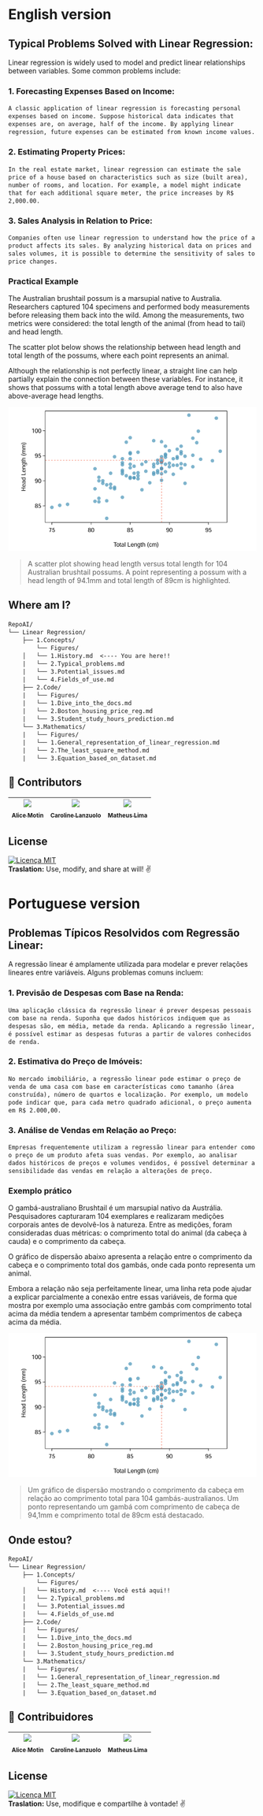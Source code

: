 # English version

## **Typical Problems Solved with Linear Regression:**

Linear regression is widely used to model and predict linear relationships between variables. Some common problems include:

### 1. **Forecasting Expenses Based on Income:**
    
    A classic application of linear regression is forecasting personal expenses based on income. Suppose historical data indicates that expenses are, on average, half of the income. By applying linear regression, future expenses can be estimated from known income values.
    
### 2. **Estimating Property Prices:**
    
    In the real estate market, linear regression can estimate the sale price of a house based on characteristics such as size (built area), number of rooms, and location. For example, a model might indicate that for each additional square meter, the price increases by R$ 2,000.00.
    
### 3. **Sales Analysis in Relation to Price:**
    
    Companies often use linear regression to understand how the price of a product affects its sales. By analyzing historical data on prices and sales volumes, it is possible to determine the sensitivity of sales to price changes.
    

### Practical Example

The Australian brushtail possum is a marsupial native to Australia. Researchers captured 104 specimens and performed body measurements before releasing them back into the wild. Among the measurements, two metrics were considered: the total length of the animal (from head to tail) and head length.

The scatter plot below shows the relationship between head length and total length of the possums, where each point represents an animal.

Although the relationship is not perfectly linear, a straight line can help partially explain the connection between these variables. For instance, it shows that possums with a total length above average tend to also have above-average head lengths.

![image.png](figures/possum_graph_image.png)

> A scatter plot showing head length versus total length for 104 Australian brushtail possums. A point representing a possum with a head length of 94.1mm and total length of 89cm is highlighted.

## **Where am I?**
```text
RepoAI/
└── Linear Regression/
    ├── 1.Concepts/
        └── Figures/
    │   └── 1.History.md  <---- You are here!!
    |   └── 2.Typical_problems.md
    |   └── 3.Potential_issues.md
    |   └── 4.Fields_of_use.md
    ├── 2.Code/
    |   └── Figures/
    |   └── 1.Dive_into_the_docs.md 
    |   └── 2.Boston_housing_price_reg.md
    |   └── 3.Student_study_hours_prediction.md
    └── 3.Mathematics/
    |   └── Figures/
    |   └── 1.General_representation_of_linear_regression.md 
    |   └── 2.The_least_square_method.md 
    |   └── 3.Equation_based_on_dataset.md   
```

## 👾 **Contributors**  
| [<img loading="lazy" src="https://avatars.githubusercontent.com/u/112569754?v=4" width=115><br><sub>Alice Motin</sub>](https://github.com/AliceMotin) |  [<img loading="lazy" src="https://avatars.githubusercontent.com/u/147776134?v=4" width=115><br><sub>Caroline Lanzuolo</sub>](https://github.com/carol-lanzu) | [<img loading="lazy" src="https://avatars.githubusercontent.com/u/49369639?v=4" width=115><br><sub>Matheus Lima</sub>](https://github.com/matheus1103) | 
| :---: | :---: | :---: |

## **License**  
[![Licença MIT](https://img.shields.io/badge/Licença-MIT-blue.svg)](https://pt.wikipedia.org/wiki/Licen%C3%A7a_MIT)  
**Traslation:** Use, modify, and share at will! ✌️

# Portuguese version

## **Problemas Típicos Resolvidos com Regressão Linear:**

A regressão linear é amplamente utilizada para modelar e prever relações lineares entre variáveis. Alguns problemas comuns incluem:

### 1. **Previsão de Despesas com Base na Renda:**
    
    Uma aplicação clássica da regressão linear é prever despesas pessoais com base na renda. Suponha que dados históricos indiquem que as despesas são, em média, metade da renda. Aplicando a regressão linear, é possível estimar as despesas futuras a partir de valores conhecidos de renda.
    
### 2. **Estimativa do Preço de Imóveis:**
    
    No mercado imobiliário, a regressão linear pode estimar o preço de venda de uma casa com base em características como tamanho (área construída), número de quartos e localização. Por exemplo, um modelo pode indicar que, para cada metro quadrado adicional, o preço aumenta em R$ 2.000,00.
    
### 3. **Análise de Vendas em Relação ao Preço:**
    
    Empresas frequentemente utilizam a regressão linear para entender como o preço de um produto afeta suas vendas. Por exemplo, ao analisar dados históricos de preços e volumes vendidos, é possível determinar a sensibilidade das vendas em relação a alterações de preço.
    

### Exemplo prático

O gambá-australiano Brushtail é um marsupial nativo da Austrália. Pesquisadores capturaram 104 exemplares e realizaram medições corporais antes de devolvê-los à natureza. Entre as medições, foram consideradas duas métricas: o comprimento total do animal (da cabeça à cauda) e o comprimento da cabeça.

O gráfico de dispersão abaixo apresenta a relação entre o comprimento da cabeça e o comprimento total dos gambás, onde cada ponto representa um animal. 

Embora a relação não seja perfeitamente linear, uma linha reta pode ajudar a explicar parcialmente a conexão entre essas variáveis, de forma que mostra por exemplo uma associação entre gambás com comprimento total acima da média tendem a apresentar também comprimentos de cabeça acima da média.

![image.png](figures/possum_graph_image.png)

> Um gráfico de dispersão mostrando o comprimento da cabeça em relação ao comprimento total para 104 gambás-australianos. Um ponto representando um gambá com comprimento de cabeça de 94,1mm e comprimento total de 89cm está destacado.

## **Onde estou?**
```text
RepoAI/
└── Linear Regression/
    ├── 1.Concepts/
        └── Figures/
    │   └── History.md  <---- Você está aqui!!
    |   └── 2.Typical_problems.md
    |   └── 3.Potential_issues.md
    |   └── 4.Fields_of_use.md
    ├── 2.Code/
    |   └── Figures/
    |   └── 1.Dive_into_the_docs.md 
    |   └── 2.Boston_housing_price_reg.md
    |   └── 3.Student_study_hours_prediction.md
    └── 3.Mathematics/
    |   └── Figures/
    |   └── 1.General_representation_of_linear_regression.md 
    |   └── 2.The_least_square_method.md 
    |   └── 3.Equation_based_on_dataset.md   
```

## 👾 **Contribuidores**  
| [<img loading="lazy" src="https://avatars.githubusercontent.com/u/112569754?v=4" width=115><br><sub>Alice Motin</sub>](https://github.com/AliceMotin) |  [<img loading="lazy" src="https://avatars.githubusercontent.com/u/147776134?v=4" width=115><br><sub>Caroline Lanzuolo</sub>](https://github.com/carol-lanzu) | [<img loading="lazy" src="https://avatars.githubusercontent.com/u/49369639?v=4" width=115><br><sub>Matheus Lima</sub>](https://github.com/matheus1103) | 
| :---: | :---: | :---: |

## **License**  
[![Licença MIT](https://img.shields.io/badge/Licença-MIT-blue.svg)](https://pt.wikipedia.org/wiki/Licen%C3%A7a_MIT)  
**Traslation:** Use, modifique e compartilhe à vontade! ✌️
